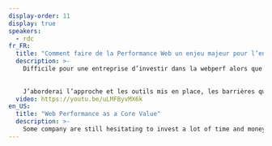 ```yaml
---
display-order: 11
display: true
speakers:
  - rdc
fr_FR:
  title: "Comment faire de la Performance Web un enjeu majeur pour l’entreprise ?"
  description: >-
    Difficile pour une entreprise d’investir dans la webperf alors que le sujet peut paraitre technique et que le gain n'est ni évident ni garanti. À travers mon expérience chez Rue Du Commerce, je vous expliquerai comment en quelques mois, grâce à un projet initialement purement IT, nous avons engagé l’ensemble de la société à suivre la webperf comme un indicateur important.
    
    
    J’aborderai l’approche et les outils mis en place, les barrières que nous avons surmontées et les excellents résultats que nous avons obtenus et maintenus.
  video: https://youtu.be/uLMFByvMX6k
en_US:
  title: "Web Performance as a Core Value"
  description: >-
    Some company are still hesitating to invest a lot of time and money into Web Performance because the matter is highly technical and the gains are neither obvious nor guaranteed. Let me show you how how the "Rue Du Commerce" webperf journey started from a purely technical project to an important indicator the whole company is now looking at. We will discuss the methodology, the tooling, the challenges we faced and the excellent results we had.
---
```

